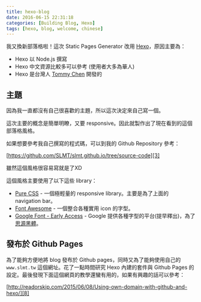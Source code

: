 ```yaml
---
title: hexo-blog
date: 2016-06-15 22:31:18
categories: [Building Blog, Hexo]
tags: [hexo, blog, welcome, chinese]
---
```


我又換新部落格啦！這次 Static Pages Generator 改用 [Hexo][1]，原因主要為：
- Hexo 以 Node.js 撰寫
- Hexo 中文資源比較多可以參考 (使用者大多為華人)
- Hexo 是台灣人 [Tommy Chen][2] 開發的


## 主題

因為我一直都沒有自己很喜歡的主題，所以這次決定來自己寫一個。

這次主要的概念是簡單明瞭，又要 responsive。因此就製作出了現在看到的這個部落格風格。

如果想要參考我自己撰寫的程式碼，可以到我的 Github Repository 參考：

[https://github.com/SLMT/slmt.github.io/tree/source-code][3]

雖然這個風格很容易寫就是了XD

這個風格主要使用了以下這些 library：
- [Pure CSS][4] - 一個極輕量的 responsive library。主要是為了上面的 navigation bar。
- [Font Awesome][5] - 一個整合各種實用 icon 的字型。
- [Google Font - Early Access][6] - Google 提供各種字型的平台(提早釋出)，為了[思源黑體][7]。


## 發布於 Github Pages

為了能夠方便地將 blog 發布於 Github pages，同時又為了能夠使用自己的 `www.slmt.tw` 這個網址。花了一點時間研究 Hexo 內建的套件與 Github Pages 的設定。最後發現下面這個網頁的教學還蠻有用的，如果有興趣的話可以參考：

[http://readorskip.com/2015/06/08/Using-own-domain-with-github-and-hexo/][8]


[1]: https://hexo.io/zh-tw/
[2]: https://zespia.tw/
[3]: https://github.com/SLMT/slmt.github.io/tree/source-code
[4]: http://purecss.io/
[5]: http://fontawesome.io/?utm_source=hackernewsletter
[6]: https://www.google.com/fonts/earlyaccess
[7]: https://www.google.com/get/noto/
[8]: http://readorskip.com/2015/06/08/Using-own-domain-with-github-and-hexo/
